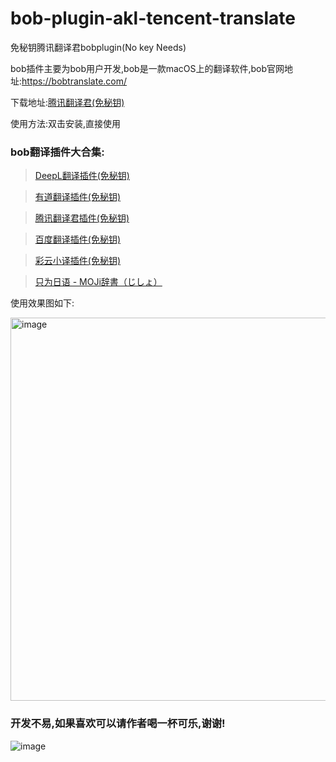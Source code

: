 # bob-plugin-akl-tencent-translate

免秘钥腾讯翻译君bobplugin(No key Needs)

bob插件主要为bob用户开发,bob是一款macOS上的翻译软件,bob官网地址:https://bobtranslate.com/

下载地址:[腾讯翻译君(免秘钥)](https://github.com/akl7777777/bob-plugin-akl-tencent-free-translate/releases/download/v_0.0.1/bob-plugin-akl-tencent-free-translate_v0.0.1.bobplugin)

使用方法:双击安装,直接使用

### bob翻译插件大合集:

>[DeepL翻译插件(免秘钥)](https://github.com/akl7777777/bob-plugin-akl-deepl-free-translate)

>[有道翻译插件(免秘钥)](https://github.com/akl7777777/bob-plugin-akl-youdao-free-translate)

>[腾讯翻译君插件(免秘钥)](https://github.com/akl7777777/bob-plugin-akl-tencent-free-translate/releases/download/v_0.0.1/bob-plugin-akl-tencent-free-translate_v0.0.1.bobplugin)

>[百度翻译插件(免秘钥)](https://github.com/akl7777777/bob-plugin-akl-baidu-free-translate)

>[彩云小译插件(免秘钥)](https://github.com/akl7777777/bob-plugin-akl-caiyunxiaoyi-free-translate)

>[只为日语 - MOJi辞書（じしょ）](https://github.com/akl7777777/bob-plugin-akl-mojidict-translate)

使用效果图如下:

<img width="613" alt="image" src="https://user-images.githubusercontent.com/84266551/221511361-fa9bd56f-81ae-4787-b5d9-62e50ab855dd.png">


### 开发不易,如果喜欢可以请作者喝一杯可乐,谢谢!




![image](https://user-images.githubusercontent.com/84266551/219829283-3ed1798e-aeed-4174-bbcb-f93bf3008817.png)
